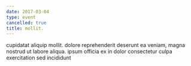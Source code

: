 ```yaml
---
date: 2017-03-04
type: event
cancelled: true
title: mollit.
---
```

cupidatat aliquip mollit. dolore reprehenderit deserunt ea veniam, magna nostrud ut labore aliqua. ipsum officia ex in dolor consectetur culpa exercitation sed incididunt